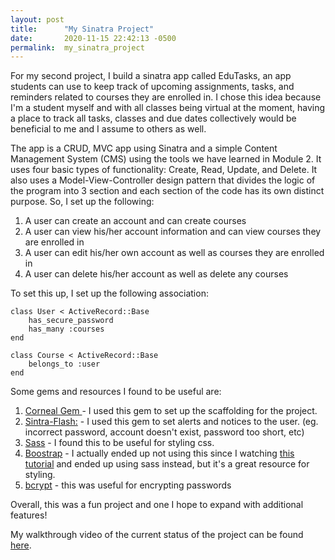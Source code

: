 ```yaml
---
layout: post
title:      "My Sinatra Project"
date:       2020-11-15 22:42:13 -0500
permalink:  my_sinatra_project
---
```



For my second project, I build a sinatra app called EduTasks, an app students can use to keep track of upcoming assignments, tasks, and reminders related to courses they are enrolled in. I chose this idea because I'm a student myself and with all classes being virtual at the moment, having a place to track all tasks, classes and due dates collectively would be beneficial to me and I assume to others as well. 

The app is a CRUD, MVC app using Sinatra and a simple Content Management System (CMS) using the tools we have learned in Module 2. It uses four basic types of functionality: Create, Read, Update, and Delete.  It also uses a Model-View-Controller design pattern that divides the logic of the program into 3 section and each section of the code has its own distinct purpose. So, I set up the following:

1. A user can create an account and can create courses
2. A user can view his/her account information and can view courses they are enrolled in
2. A user can edit his/her own account as well as courses they are enrolled in
3. A user can delete his/her account as well as delete any courses

To set this up, I set up the following association:

```
class User < ActiveRecord::Base
    has_secure_password
    has_many :courses
end

class Course < ActiveRecord::Base
    belongs_to :user
end
```
Some gems and resources I found to be useful are:

1. [Corneal Gem ](https://github.com/thebrianemory/corneal) - I used this gem to set up the scaffolding for the project. 
2. [Sintra-Flash:](https://github.com/SFEley/sinatra-flash) - I used this gem to set alerts and notices to the user. (eg. incorrect password, account doesn't exist, password too short, etc)
3.  [Sass](https://github.com/sass/sass) - I found this to be useful for styling css.
4. [Boostrap](https://github.com/twbs/bootstrap) - I actually ended up not using this since I watching [this tutorial](https://www.youtube.com/watch?v=QoadrtxvvAY&list=PLNUiyK37z4zHyIuQjCJt-gPjBzbMb5k1Q&index=10&t=4984s) and ended up using sass instead, but it's a great resource for styling.  
5. [bcrypt](https://github.com/codahale/bcrypt-ruby) - this was useful for encrypting passwords

Overall, this was a fun project and one I hope to expand with additional features! 

My walkthrough video of the current status of the project can be found [here](https://drive.google.com/file/d/1ieuj8XJfbyZDpQJk3Gs1Dug1ZIVyq_eB/view?usp=sharing).







